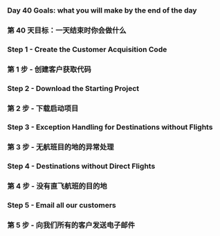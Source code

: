 ### Day 40 Goals: what you will make by the end of the day
### 第 40 天目标：一天结束时你会做什么

### Step 1 - Create the Customer Acquisition Code
### 第 1 步 - 创建客户获取代码

### Step 2 - Download the Starting Project
### 第 2 步 - 下载启动项目

### Step 3 - Exception Handling for Destinations without Flights
### 第 3 步 - 无航班目的地的异常处理

### Step 4 - Destinations without Direct Flights
### 第 4 步 - 没有直飞航班的目的地

### Step 5 - Email all our customers
### 第 5 步 - 向我们所有的客户发送电子邮件
